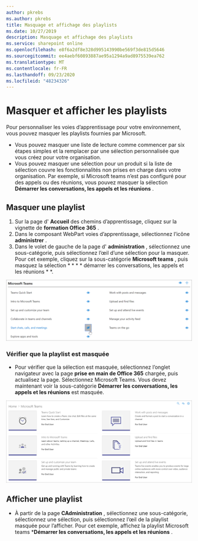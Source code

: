 ```yaml
---
author: pkrebs
ms.author: pkrebs
title: Masquage et affichage des playlists
ms.date: 10/27/2019
description: Masquage et affichage des playlists
ms.service: sharepoint online
ms.openlocfilehash: e8f6a2df8e328d995143990be569f3de815d5646
ms.sourcegitcommit: ee4aebf60893887ae95a1294a9ad8975539ea762
ms.translationtype: MT
ms.contentlocale: fr-FR
ms.lasthandoff: 09/23/2020
ms.locfileid: "48234326"
---
```

# <a name="hide-and-show-playlists"></a>Masquer et afficher les playlists

Pour personnaliser les voies d’apprentissage pour votre environnement, vous pouvez masquer les playlists fournies par Microsoft. 

- Vous pouvez masquer une liste de lecture comme commencer par six étapes simples et la remplacer par une sélection personnalisée que vous créez pour votre organisation.
- Vous pouvez masquer une sélection pour un produit si la liste de sélection couvre les fonctionnalités non prises en charge dans votre organisation. Par exemple, si Microsoft teams n’est pas configuré pour des appels ou des réunions, vous pouvez masquer la sélection **Démarrer les conversations, les appels et les réunions** . 

## <a name="hide-a-playlist"></a>Masquer une playlist

1. Sur la page d' **Accueil** des chemins d’apprentissage, cliquez sur la vignette de **formation Office 365** .
2. Dans le composant WebPart voies d’apprentissage, sélectionnez l’icône **administrer** . 
3. Dans le volet de gauche de la page d' **administration** , sélectionnez une sous-catégorie, puis sélectionnez l’œil d’une sélection pour la masquer. Pour cet exemple, cliquez sur la sous-catégorie **Microsoft teams** , puis masquez la sélection * * * * démarrer les conversations, les appels et les réunions * *.  

![cg-hideplaylist.png](media/cg-hideplaylist.png)

### <a name="verify-the-playlist-is-hidden"></a>Vérifier que la playlist est masquée
- Pour vérifier que la sélection est masquée, sélectionnez l’onglet navigateur avec la page **prise en main de Office 365** chargée, puis actualisez la page. Sélectionnez Microsoft Teams. Vous devez maintenant voir la sous-catégorie **Démarrer les conversations, les appels et les réunions** est masquée. 

![cg-hideplaylistrefresh.png](media/cg-hideplaylistrefresh.png)

## <a name="unhide-a-playlist"></a>Afficher une playlist

- À partir de la page **CAdministration** , sélectionnez une sous-catégorie, sélectionnez une sélection, puis sélectionnez l’œil de la playlist masquée pour l’afficher. Pour cet exemple, affichez la playlist Microsoft teams ***Démarrer les conversations, les appels et les réunions** .   

